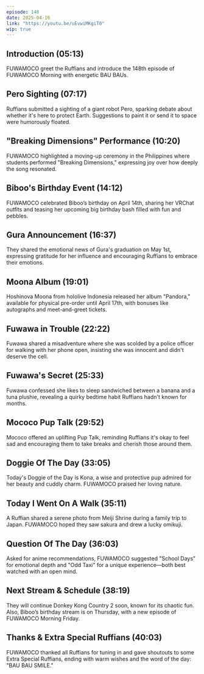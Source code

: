 ```yaml
---
episode: 148
date: 2025-04-16
link: "https://youtu.be/uEvwiMKgiT0"
wip: true
---
```


## Introduction (05:13)

FUWAMOCO greet the Ruffians and introduce the 148th episode of FUWAMOCO Morning with energetic BAU BAUs.

## Pero Sighting (07:17)

Ruffians submitted a sighting of a giant robot Pero, sparking debate about whether it's here to protect Earth. Suggestions to paint it or send it to space were humorously floated.

## "Breaking Dimensions" Performance (10:20)

FUWAMOCO highlighted a moving-up ceremony in the Philippines where students performed "Breaking Dimensions," expressing joy over how deeply the song resonated.

## Biboo's Birthday Event (14:12)

FUWAMOCO celebrated Biboo’s birthday on April 14th, sharing her VRChat outfits and teasing her upcoming big birthday bash filled with fun and pebbles.

## Gura Announcement (16:37)

They shared the emotional news of Gura's graduation on May 1st, expressing gratitude for her influence and encouraging Ruffians to embrace their emotions.

## Moona Album (19:01)

Hoshinova Moona from hololive Indonesia released her album "Pandora," available for physical pre-order until April 17th, with bonuses like autographs and meet-and-greet tickets.

## Fuwawa in Trouble (22:22)

Fuwawa shared a misadventure where she was scolded by a police officer for walking with her phone open, insisting she was innocent and didn't deserve the cell.

## Fuwawa's Secret (25:33)

Fuwawa confessed she likes to sleep sandwiched between a banana and a tuna plushie, revealing a quirky bedtime habit Ruffians hadn't known for months.

## Mococo Pup Talk (29:52)

Mococo offered an uplifting Pup Talk, reminding Ruffians it's okay to feel sad and encouraging them to take breaks and cherish those around them.

## Doggie Of The Day (33:05)

Today's Doggie of the Day is Kona, a wise and protective pup admired for her beauty and cuddly charm. FUWAMOCO praised her loving nature.

## Today I Went On A Walk (35:11)

A Ruffian shared a serene photo from Meiji Shrine during a family trip to Japan. FUWAMOCO hoped they saw sakura and drew a lucky omikuji.

## Question Of The Day (36:03)

Asked for anime recommendations, FUWAMOCO suggested "School Days" for emotional depth and "Odd Taxi" for a unique experience—both best watched with an open mind.

## Next Stream & Schedule (38:19)

They will continue Donkey Kong Country 2 soon, known for its chaotic fun. Also, Biboo’s birthday stream is on Thursday, with a new episode of FUWAMOCO Morning Friday.

## Thanks & Extra Special Ruffians (40:03)

FUWAMOCO thanked all Ruffians for tuning in and gave shoutouts to some Extra Special Ruffians, ending with warm wishes and the word of the day: "BAU BAU SMILE."
